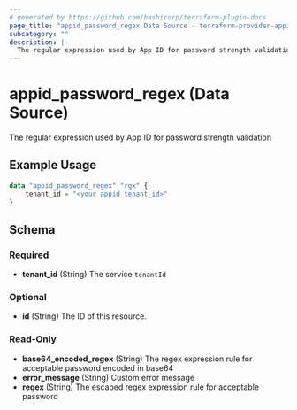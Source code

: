 ```yaml
---
# generated by https://github.com/hashicorp/terraform-plugin-docs
page_title: "appid_password_regex Data Source - terraform-provider-appid"
subcategory: ""
description: |-
  The regular expression used by App ID for password strength validation
---
```


# appid_password_regex (Data Source)

The regular expression used by App ID for password strength validation

## Example Usage

```terraform
data "appid_password_regex" "rgx" {
    tenant_id = "<your appid tenant_id>"
}
```

<!-- schema generated by tfplugindocs -->
## Schema

### Required

- **tenant_id** (String) The service `tenantId`

### Optional

- **id** (String) The ID of this resource.

### Read-Only

- **base64_encoded_regex** (String) The regex expression rule for acceptable password encoded in base64
- **error_message** (String) Custom error message
- **regex** (String) The escaped regex expression rule for acceptable password


